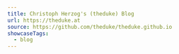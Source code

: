 ```yaml
---
title: Christoph Herzog's (theduke) Blog
url: https://theduke.at
source: https://github.com/theduke/theduke.github.io
showcaseTags:
  - blog
---
```

